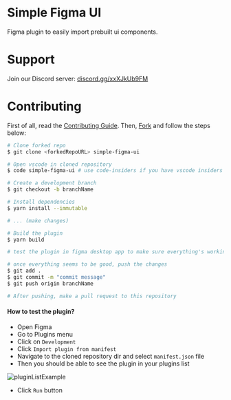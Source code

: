 # Simple Figma UI

Figma plugin to easily import prebuilt ui components.

# Support

Join our Discord server: [discord.gg/xxXJkUb9FM](https://discord.gg/xxXJkUb9FM)

# Contributing

First of all, read the [Contributing Guide](https://github.com/neplextech/simple-figma-ui/blob/main/CONTRIBUTING.md). Then, [Fork](https://github.com/neplextech/simple-figma-ui/fork) and follow the steps below:

```sh
# Clone forked repo
$ git clone <forkedRepoURL> simple-figma-ui

# Open vscode in cloned repository
$ code simple-figma-ui # use code-insiders if you have vscode insiders

# Create a development branch
$ git checkout -b branchName

# Install dependencies
$ yarn install --immutable

# ... (make changes)

# Build the plugin
$ yarn build

# test the plugin in figma desktop app to make sure everything's working

# once everything seems to be good, push the changes
$ git add .
$ git commit -m "commit message"
$ git push origin branchName

# After pushing, make a pull request to this repository
```

#### How to test the plugin?

* Open Figma
* Go to Plugins menu
* Click on `Development`
* Click `Import plugin from manifest`
* Navigate to the cloned repository dir and select `manifest.json` file
* Then you should be able to see the plugin in your plugins list

![pluginListExample](https://i.imgur.com/acC5Z6c.png)

* Click `Run` button
